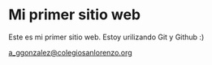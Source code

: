 # Mi primer sitio web

Este es mi primer sitio web.
Estoy urilizando Git y Github :)

a_ggonzalez@colegiosanlorenzo.org